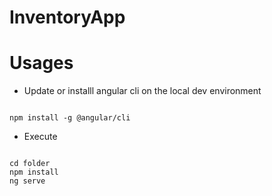 # InventoryApp
# Usages

* Update or installl angular cli on the local dev environment

```

npm install -g @angular/cli

```

* Execute
```

cd folder
npm install
ng serve

```
